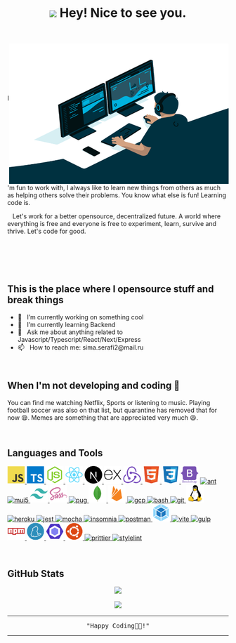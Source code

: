 <h1 align="center"><img src="https://emojis.slackmojis.com/emojis/images/1531849430/4246/blob-sunglasses.gif?1531849430" width="30"/> Hey! Nice to see you.</h1>
<br><br>
  <img align="right" alt="GIF" src="https://github.com/Hostlife22/Hostlife22/blob/main/cod.gif?raw=true" width="500" height="320" />
<br><br><br>
 	<p>&nbsp;&nbsp;&nbsp;I'm fun to work with, I always like to learn new things from others as much as helping others solve their problems. You know what else is fun! Learning code is.</p>
	 <p>&nbsp;&nbsp;&nbsp;Let's work for a better opensource, decentralized future. A world where everything is free and everyone is free to experiment, learn, survive and thrive. Let's code for good.</p>
<br><br><br><br>
<h2 align="left"> This is the place where I opensource stuff and break things </h2>
<ul>
<li>🔭&nbsp;&nbsp; I’m currently working on something cool</li>
<li>🌱&nbsp;&nbsp; I’m currently learning Backend</li>
<li>💬&nbsp;&nbsp; Ask me about anything related to Javascript/Typescript/React/Next/Express</li>
<li>📫&nbsp;&nbsp; How to reach me: sima.serafi2@mail.ru</li>
</ul>
<br>
<h2 align="left"> When I'm not developing and coding &#128578;</h2>
<p>You can find me watching Netflix, Sports or listening to music. Playing football soccer was also on that list, but quarantine has removed that for now 	&#128554;. Memes are something that are appreciated very much 	&#128518;.</p>
<br>
<h2 align="left"> Languages and Tools </h2>
<p align="left">
  	<a href="https://developer.mozilla.org/en-US/docs/Web/JavaScript" target="_blank"> <img
    			src="https://raw.githubusercontent.com/devicons/devicon/master/icons/javascript/javascript-original.svg"
    			alt="javascript" width="40" height="40" /> </a>
	    	<a href="https://www.typescriptlang.org/" target="_blank"> <img
    			src="https://raw.githubusercontent.com/devicons/devicon/master/icons/typescript/typescript-original.svg"
    			alt="typescript" width="40" height="40" /> </a>
					<a href="https://nodejs.org" target="_blank"> <img
    			src="https://raw.githubusercontent.com/devicons/devicon/master/icons/nodejs/nodejs-original.svg"
    			alt="nodejs" width="40" height="40" /> </a>
		   	<a href="https://reactjs.org/" target="_blank"> <img
    			src="https://raw.githubusercontent.com/devicons/devicon/master/icons/react/react-original.svg"
    			alt="react" width="40" height="40" /> </a>
						<a href="https://nextjs.org/" target="_blank"> <img
    			src="https://raw.githubusercontent.com/devicons/devicon/master/icons/nextjs/nextjs-original.svg"
    			alt="nextjs" width="40" height="40" /> </a>
				    	<a href="https://expressjs.com" target="_blank"> <img
    			src="https://raw.githubusercontent.com/devicons/devicon/master/icons/express/express-original.svg"
    			alt="express" width="40" height="40" /> </a>
			    	<a href="https://redux.js.org/" target="_blank"> <img
    			src="https://raw.githubusercontent.com/devicons/devicon/master/icons/redux/redux-original.svg"
    			alt="redux" width="40" height="40" /> </a>
				    	<a href="https://www.w3.org/html/" target="_blank"> <img
    			src="https://raw.githubusercontent.com/devicons/devicon/master/icons/html5/html5-original.svg"
    			alt="html5" width="40" height="40" /> </a>
			  	<a href="https://www.w3schools.com/css/" target="_blank">
    		<img src="https://raw.githubusercontent.com/devicons/devicon/master/icons/css3/css3-original.svg"
    			alt="css3" width="40" height="40" /> </a>
					<a href="https://getbootstrap.com" target="_blank"><img
    			src="https://raw.githubusercontent.com/devicons/devicon/master/icons/bootstrap/bootstrap-plain-wordmark.svg"
    			alt="bootstrap" width="40" height="40" /></a>
					<a href="https://ant.design/" target="_blank"> <img
    			src="https://gw.alipayobjects.com/zos/rmsportal/KDpgvguMpGfqaHPjicRK.svg"
    			alt="ant" width="40" height="40" /> </a>
		<a href="https://mui.com/" target="_blank"> <img
    			src="https://mui.com/static/logo.png"
    			alt="mui5" width="40" height="40" /> </a>
		<a href="https://tailwindcss.com/" target="_blank"> <img
    			src="https://raw.githubusercontent.com/devicons/devicon/master/icons/tailwindcss/tailwindcss-plain.svg"
    			alt="tailwindcss" width="40" height="40" /> </a>
		    	<a href="https://sass-lang.com" target="_blank"> <img
    			src="https://raw.githubusercontent.com/devicons/devicon/master/icons/sass/sass-original.svg" alt="sass"
    			width="40" height="40" /> </a>
					<a href="https://pugjs.org/api/getting-started.html" target="_blank"> <img
    			src="https://icons-for-free.com/iconfiles/png/512/vscode+icons+type+pug-1324451462348933576.png"
    			alt="pug" width="40" height="40" /> </a>
			    	<a href="https://www.mongodb.com/" target="_blank"> <img
    			src="https://raw.githubusercontent.com/devicons/devicon/master/icons/mongodb/mongodb-original.svg"
    			alt="mongodb" width="40" height="40" /> </a>
					<a href="https://firebase.google.com/" target="_blank"> <img
    			src="https://raw.githubusercontent.com/devicons/devicon/master/icons/firebase/firebase-plain.svg"
    			alt="firebase" width="40" height="40" /> </a>
    	<a href="https://cloud.google.com" target="_blank"> <img
    			src="https://www.vectorlogo.zone/logos/google_cloud/google_cloud-icon.svg" alt="gcp" width="40"
    			height="40" /> </a>
				<a href="https://www.gnu.org/software/bash/" target="_blank"> <img
				src="https://www.vectorlogo.zone/logos/gnu_bash/gnu_bash-icon.svg" alt="bash" width="40" height="40" />
		</a>
    	<a href="https://git-scm.com/" target="_blank"> <img
    			src="https://www.vectorlogo.zone/logos/git-scm/git-scm-icon.svg" alt="git" width="40" height="40" />
    	</a>
	    	<a href="https://www.linux.org/" target="_blank"> <img
    			src="https://raw.githubusercontent.com/devicons/devicon/master/icons/linux/linux-original.svg"
    			alt="linux" width="40" height="40" /> </a>
    	<a href="https://heroku.com" target="_blank"> <img
    			src="https://www.vectorlogo.zone/logos/heroku/heroku-icon.svg" alt="heroku" width="40" height="40" />
    	</a>
    	<a href="https://jestjs.io" target="_blank"> <img
    			src="https://www.vectorlogo.zone/logos/jestjsio/jestjsio-icon.svg" alt="jest" width="40" height="40" />
    	</a>
    	<a href="https://mochajs.org" target="_blank"> <img
    			src="https://www.vectorlogo.zone/logos/mochajs/mochajs-icon.svg" alt="mocha" width="40" height="40" />
    	</a>
	    	<a href="https://insomnia.rest/" target="_blank"> <img
    			src="https://seeklogo.com/images/I/insomnia-logo-A35E09EB19-seeklogo.com.png"
    			alt="insomnia" width="40" height="40" /> </a>
    	<a href="https://postman.com" target="_blank"> <img
    			src="https://www.vectorlogo.zone/logos/getpostman/getpostman-icon.svg" alt="postman" width="40"
    			height="40" /> </a>
    	<a href="https://webpack.js.org/" target="_blank"> <img
    			src="https://raw.githubusercontent.com/devicons/devicon/master/icons/webpack/webpack-original.svg"
    			alt="webpack" width="40" height="40" /> </a>
    	<a href="https://vitejs.dev/" target="_blank"> <img
    			src="https://vitejs.dev/logo.svg"
    			alt="vite" width="40" height="40" /> </a>
    	<a href="https://gulpjs.com/" target="_blank"> <img
    			src="https://www.svgrepo.com/show/303440/gulp-logo.svg"
    			alt="gulp" width="40" height="40" /> </a>
    	<a href="https://www.npmjs.com/" target="_blank"> <img
    			src="https://raw.githubusercontent.com/devicons/devicon/master/icons/npm/npm-original-wordmark.svg"
    			alt="gulp" width="40" height="40" /> </a>
						<a href="https://yarnpkg.com/" target="_blank"> <img
    			src="https://raw.githubusercontent.com/devicons/devicon/master/icons/yarn/yarn-original.svg"
    			alt="yarn" width="40" height="40" /> </a>
						<a href="https://eslint.org/" target="_blank"> <img
    			src="https://raw.githubusercontent.com/devicons/devicon/master/icons/eslint/eslint-original.svg"
    			alt="eslint" width="40" height="40" /> </a>
						<a href="https://ubuntu.com/" target="_blank"> <img
    			src="https://raw.githubusercontent.com/devicons/devicon/master/icons/ubuntu/ubuntu-plain.svg"
    			alt="ubuntu" width="40" height="40" /> </a>
						<a href="https://prettier.io/" target="_blank"> <img
    			src="https://prettier.io/icon.png"
    			alt="prittier" width="40" height="40" /> </a>
						<a href="https://stylelint.io/" target="_blank"> <img
    			src="https://iconape.com/wp-content/png_logo_vector/stylelint-logo.png"
    			alt="stylelint" width="40" height="40" /> </a>
    </p>
<br>
<h2 align="left"> GitHub Stats </h2>
<p align="center">
<img src="https://github-readme-stats.vercel.app/api/top-langs/?username=Hostlife22&theme=radical&title_color=8E2DE2&text_color=fff" id="counter">
</p>



<p align="center">
<img src="https://visitor-badge.laobi.icu/badge?page_id=Hostlife22" id="counter">
</p>

 <samp>
	<hr>
    <p align="center">
	  "Happy Coding👨‍💻!"
    </p>
	<hr>
</samp>

